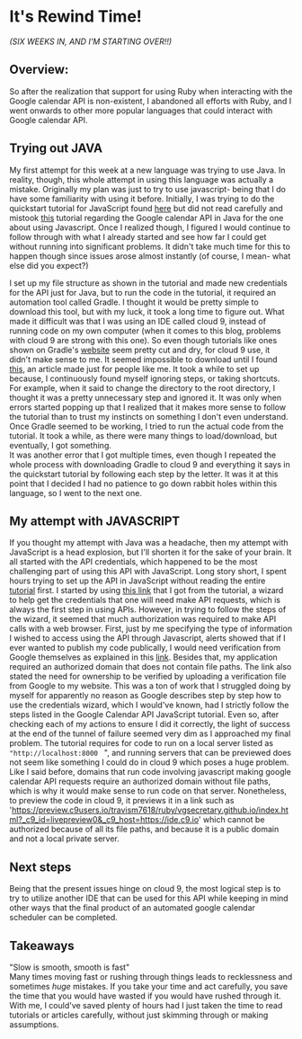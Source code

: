 
# It's Rewind Time! 
*(SIX WEEKS IN, AND I'M STARTING OVER!!)*


 
## Overview:
So after the realization that support for using Ruby when interacting with the Google calendar API is non-existent, I abandoned all efforts with Ruby, and I went onwards to other more popular languages that could interact with Google calendar API.  


## Trying out JAVA 
My first attempt for this week at a new language was trying to use Java. In reality, though, this whole attempt in using this language was actually a mistake. Originally my plan was just to try to use javascript- being that I do have some familiarity with using it before. Initially, I was trying to do the quickstart tutorial for JavaScript found [here](https://developers.google.com/calendar/quickstart/js) but did not read carefully and mistook [this](https://developers.google.com/calendar/quickstart/java) tutorial regarding the Google calendar API in Java for the one about using Javascript. Once I realized though, I figured I would continue to follow through with what I already started and see how far I could get without running into significant problems. 
It didn't take much time for this to happen though since issues arose almost instantly (of course, I mean- what else did you expect?)

I set up my file structure as shown in the tutorial and made new credentials for the API just for Java, but to run the code in the tutorial, it required an automation tool called Gradle. I thought it would be pretty simple to download this tool, but with my luck, it took a long time to figure out. What made it difficult was that I was using an IDE called cloud 9, instead of running code on my own computer (when it comes to this blog, problems with cloud 9 are strong with this one). So even though tutorials like ones shown on Gradle's [website](https://gradle.org/install/) seem pretty cut and dry, for cloud 9 use, it didn't make sense to me. It seemed impossible to download until I found [this](https://seenukarthi.com/clould9/2014/08/31/gradle-in-cloud9-ide/), an article made just for people like me. It took a while to set up because, I continuously found myself ignoring steps, or taking shortcuts. For example, when it said to change the directory to the root directory, I thought it was a pretty unnecessary step and ignored it. It was only when errors started popping up that I realized that it makes more sense to follow the tutorial than to trust my instincts on something I don't even understand. Once Gradle seemed to be working, I tried to run the actual code from the tutorial. It took a while, as there were many things to load/download, but eventually, I got something.  
It was another error that I got multiple times, even though I repeated the whole process with downloading Gradle to cloud 9 and everything it says in the quickstart tutorial by following each step by the letter. It was it at this point that I decided I had no patience to go down rabbit holes within this language, so I went to the next one.  

## My attempt with JAVASCRIPT
If you thought my attempt with Java was a headache, then my attempt with JavaScript is a head explosion, but I'll shorten it for the sake of your brain. It all started with the API credentials, which happened to be the most challenging part of using this API with JavaScript. Long story short, I spent hours trying to set up the API in JavaScript without reading the entire [tutorial](https://developers.google.com/calendar/quickstart/js) first. I started by using [this link](https://console.developers.google.com/start/api?id=calendar) that I got from the tutorial, a wizard to help get the credentials that one will need make API requests, which is always the first step in using APIs. However, in trying to follow the steps of the wizard, it seemed that much authorization was required to make API calls with a web browser. First, just by me specifying the type of information I wished to access using the API through Javascript, alerts showed that if I ever wanted to publish my code publically, I would need verification from Google themselves as explained in this [link](https://support.google.com/cloud/answer/7454865?hl=en). Besides that, my application required an authorized domain that does not contain file paths. The link also stated the need for ownership to be verified by uploading a verification file from Google to my website. This was a ton of work that I struggled doing by myself for apparently no reason as Google describes step by step how to use the credentials wizard, which I would've known, had I strictly follow the steps listed in the Google Calendar API JavaScript tutorial. Even so, after checking each of my actions to ensure I did it correctly, the light of success at the end of the tunnel of failure seemed very dim as I approached my final problem. The tutorial requires for code to run on a local server listed as `"http://localhost:8000 ` ", and running servers that can be previewed does not seem like something I could do in cloud 9 which poses a huge problem. Like I said before, domains that run code involving javascript making google calendar API requests require an authorized domain without file paths, which is why it would make sense to run code on that server. Nonetheless, to preview the code in cloud 9, it previews it in a link such as 'https://preview.c9users.io/travism7618/ruby/vgsecretary.github.io/index.html?_c9_id=livepreview0&_c9_host=https://ide.c9.io' which cannot be authorized because of all its file paths, and because it is a public domain and not a local private server. 



## Next steps
Being that the present issues hinge on cloud 9, the most logical step is to try to utilize another IDE that can be used for this API while keeping in mind other ways that the final product of an automated google calendar scheduler can be completed. 

## Takeaways

"Slow is smooth, smooth is fast"  
Many times moving fast or rushing through things leads to recklessness and sometimes _huge_ mistakes. If you take your time and act carefully, you save the time that you would have wasted if you would have rushed through it. With me, I could've saved plenty of hours had I just taken the time to read tutorials or articles carefully, without just skimming through or making assumptions.
